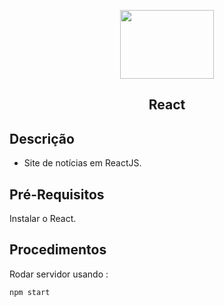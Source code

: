<p align="center">
  <img src="https://upload.wikimedia.org/wikipedia/commons/thumb/a/a7/React-icon.svg/1280px-React-icon.svg.png" width=150 height=110 >
  
<h2 align="center">React<h2/>

  
## Descrição

- Site de notícias em ReactJS.



## Pré-Requisitos

Instalar o React.

## Procedimentos

Rodar servidor usando :
``` 
npm start 
```
